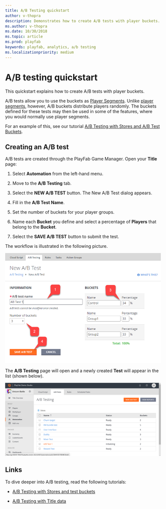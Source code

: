 ```yaml
---
title: A/B Testing quickstart
author: v-thopra
description: Demonstrates how to create A/B tests with player buckets.
ms.author: v-thopra
ms.date: 10/30/2018
ms.topic: article
ms.prod: playfab
keywords: playfab, analytics, a/b testing
ms.localizationpriority: medium
---
```


# A/B testing quickstart

This quickstart explains how to create A/B tests with player buckets.

A/B tests allow you to use the buckets as [Player Segments](../segmentation/index.md). Unlike [player segments](../segmentation/index.md), however, A/B buckets distribute players randomly.
The buckets defined for these tests may then be used in some of the features, where you would normally use player segments.

For an example of this, see our tutorial [A/B Testing with Stores and A/B Test Buckets](ab-testing-with-stores-and-test-buckets.md).

## Creating an A/B test

A/B tests are created through the PlayFab Game Manager. Open your **Title** page:

1. Select **Automation** from the left-hand menu.

2. Move to the **A/B Testing** tab.

3. Select the **NEW A/B TEST** button. The New A/B Test dialog appears.

4. Fill in the **A/B Test Name**.

5. Set the number of buckets for your player groups.

6. Name each **Bucket** you define and select a percentage of **Players** that belong to the **Bucket**.

7. Select the **SAVE A/B TEST** button to submit the test.

The workflow is illustrated in the following picture.

![Game Manager - Automation - A/B Testing - New A/B Test](media/tutorials/game-manager-automation-ab-testing-new-ab-test.png)  

The **A/B Testing** page will open and a newly created **Test** will appear in the list (shown below).

![Game Manager - Automation - A/B Testing - List A/B Tests](media/tutorials/game-manager-automation-ab-testing-list-ab-tests.png)

## Links

To dive deeper into A/B testing, read the following tutorials:

- [A/B Testing with Stores and test buckets](ab-testing-with-stores-and-test-buckets.md)

- [A/B Testing with Title data](ab-testing-with-title-data.md)  
